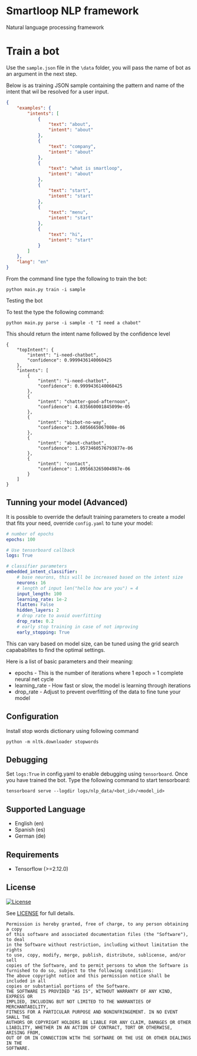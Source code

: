 # Smartloop NLP framework
Natural language processing framework

# Train a bot

Use the `sample.json`  file in the `\data` folder, you will pass the name of bot as an argument in the next step. 

Below is as training JSON sample  containing the pattern and name of the intent that wil be resolved for a user input.

```json
{
    "examples": {
        "intents": [
            {
                "text": "about",
                "intent": "about"
            },
            {
                "text": "company",
                "intent": "about"
            },
            {
                "text": "what is smartloop",
                "intent": "about"
            },
            {
                "text": "start",
                "intent": "start"
            },
            {
                "text": "menu",
                "intent": "start"
            },
            {
                "text": "hi",
                "intent": "start"
            }
        ]
    },
    "lang": "en"
}
```

From the command line type the following to train the bot:

```
python main.py train -i sample

```

Testing the bot

To test the type the following command:

```
python main.py parse -i sample -t "I need a chabot"
```

This should return the intent name followed by the confidence level

```
{
    "topIntent": {
        "intent": "i-need-chatbot",
        "confidence": 0.9999436140060425
    },
    "intents": [
        {
            "intent": "i-need-chatbot",
            "confidence": 0.9999436140060425
        },
        {
            "intent": "chatter-good-afternoon",
            "confidence": 4.835660001845099e-05
        },
        {
            "intent": "bizbot-no-way",
            "confidence": 3.6056665067008e-06
        },
        {
            "intent": "about-chatbot",
            "confidence": 1.9573460576793877e-06
        },
        {
            "intent": "contact",
            "confidence": 1.095663265004987e-06
        }
    ]
}
```

## Tunning your model (Advanced)

It is possible to override the default training parameters to create a model that fits your need, override `config.yaml` to tune your model:

```yaml
# number of epochs
epochs: 100

# Use tensorboard callback
logs: True

# classifier parameters
embedded_intent_classifier:
    # base neurons, this will be increased based on the intent size
    neurons: 16
    # length of input len("hello how are you") = 4
    input_length: 100
    learning_rate: 1e-2
    flatten: False
    hidden_layers: 2
    # drop rate to avoid overfitting
    drop_rate: 0.2
    # early stop training in case of not improving
    early_stopping: True
```

This can vary based on model size, can be tuned using the grid search capabablites to find the optimal settings. 

Here is a list of basic parameters and their meaning:

* epochs - This is the number of iterations where 1 epoch = 1 complete neural net cycle
* learning_rate - How fast or slow, the model is learning through iterations
* drop_rate - Adjust to prevent overfitting of the data to fine tune your model


## Configuration

Install stop words dictionary using following command

```
python -m nltk.downloader stopwords   
```

## Debugging

Set `logs:True` in config.yaml to enable debugging using `tensorboard`. Once you have trained the bot. Type the following command to start tensorboard:

```commandline
tensorboard serve --logdir logs/nlp_data/<bot_id>/<model_id>
```

## Supported Language

* English (en)
* Spanish (es)
* German (de)

## Requirements

* Tensorflow (>=2.12.0)

## License

[![License](https://img.shields.io/badge/license-MIT-blue)](https://opensource.org/licenses/mit)

See [LICENSE](LICENSE) for full details.

```text
Permission is hereby granted, free of charge, to any person obtaining a copy
of this software and associated documentation files (the "Software"), to deal
in the Software without restriction, including without limitation the rights
to use, copy, modify, merge, publish, distribute, sublicense, and/or sell
copies of the Software, and to permit persons to whom the Software is
furnished to do so, subject to the following conditions:
The above copyright notice and this permission notice shall be included in all
copies or substantial portions of the Software.
THE SOFTWARE IS PROVIDED "AS IS", WITHOUT WARRANTY OF ANY KIND, EXPRESS OR
IMPLIED, INCLUDING BUT NOT LIMITED TO THE WARRANTIES OF MERCHANTABILITY,
FITNESS FOR A PARTICULAR PURPOSE AND NONINFRINGEMENT. IN NO EVENT SHALL THE
AUTHORS OR COPYRIGHT HOLDERS BE LIABLE FOR ANY CLAIM, DAMAGES OR OTHER
LIABILITY, WHETHER IN AN ACTION OF CONTRACT, TORT OR OTHERWISE, ARISING FROM,
OUT OF OR IN CONNECTION WITH THE SOFTWARE OR THE USE OR OTHER DEALINGS IN THE
SOFTWARE.
```
